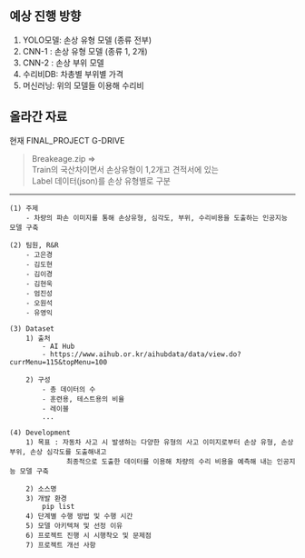 ## 예상 진행 방향

1. YOLO모델: 손상 유형 모델 (종류 전부)
2. CNN-1	: 손상 유형 모델 (종류 1, 2개)
3. CNN-2	: 손상 부위 모델
4. 수리비DB: 차총별 부위별 가격
5. 머신러닝: 위의 모델들 이용해 수리비 

## 올라간 자료
현재 FINAL_PROJECT G-DRIVE 
>Breakeage.zip => <br>
>Train의 국산차이면서 손상유형이 1,2개고 견적서에 있는 <br>
>Label 데이터(json)를 손상 유형별로 구분
---
    
    
    (1) 주제
        - 차량의 파손 이미지를 통해 손상유형, 심각도, 부위, 수리비용을 도출하는 인공지능 모델 구축
        
    (2) 팀원, R&R
        - 고은경
        - 김도현
        - 김이경
        - 김현욱
        - 엄진성
        - 오원석
        - 유영익
        
    (3) Dataset
        1) 출처 
            - AI Hub
            - https://www.aihub.or.kr/aihubdata/data/view.do?currMenu=115&topMenu=100
            
        2) 구성
            - 총 데이터의 수
            - 훈련용, 테스트용의 비율
            - 레이블
            ...
            
    (4) Development
        1) 목표 : 자동차 사고 시 발생하는 다양한 유형의 사고 이미지로부터 손상 유형, 손상 부위, 손상 심각도를 도출해내고 
                  최종적으로 도출한 데이터를 이용해 차량의 수리 비용을 예측해 내는 인공지능 모델 구축
                  
        2) 소스명
        3) 개발 환경
            pip list
        4) 단계별 수행 방법 및 수행 시간
        5) 모델 아키텍쳐 및 선정 이유
        6) 프로젝트 진행 시 시행착오 및 문제점
        7) 프로젝트 개선 사항
        
